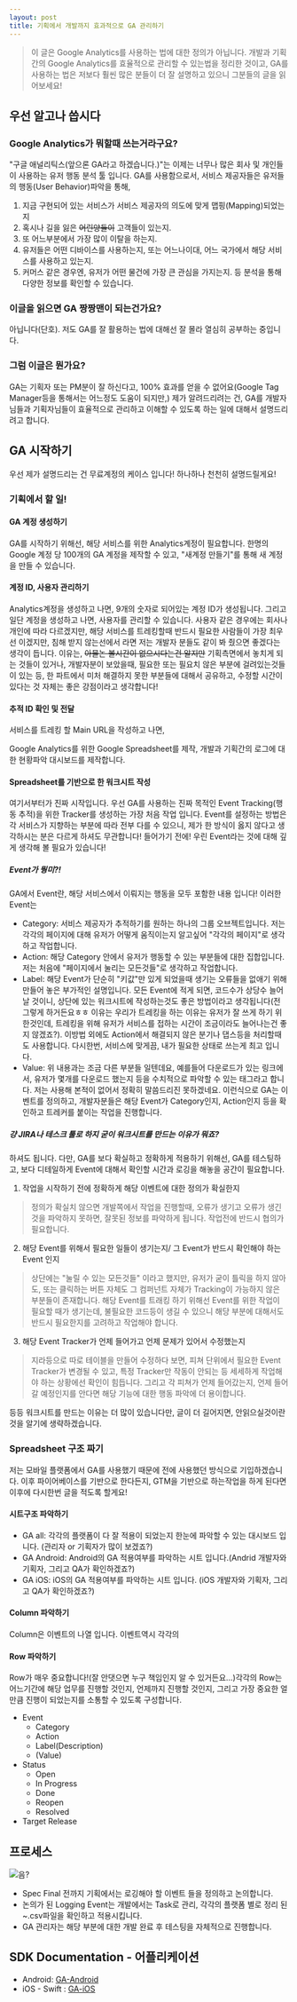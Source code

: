 ```yaml
---
layout: post
title: 기획에서 개발까지 효과적으로 GA 관리하기
---
```

<script>
  (function(i,s,o,g,r,a,m){i['GoogleAnalyticsObject']=r;i[r]=i[r]||function(){
  (i[r].q=i[r].q||[]).push(arguments)},i[r].l=1*new Date();a=s.createElement(o),
  m=s.getElementsByTagName(o)[0];a.async=1;a.src=g;m.parentNode.insertBefore(a,m)
  })(window,document,'script','https://www.google-analytics.com/analytics.js','ga');

  ga('create', 'UA-105839481-1', 'auto');
  ga('send', 'pageview');
</script>

> 이 글은 Google Analytics를 사용하는 법에 대한 정의가 아닙니다. 개발과 기획간의 Google Analytics를 효율적으로 관리할 수 있는법을 정리한 것이고, GA를 사용하는 법은 저보다 훨씬 많은 분들이 더 잘 설명하고 있으니 그분들의 글을 읽어보세요!

## 우선 알고나 씁시다
### Google Analytics가 뭐할때 쓰는거라구요?
"구글 애널리틱스(앞으론 GA라고 하겠습니다.)"는 이제는 너무나 많은 회사 및 개인들이 사용하는 유저 행동 분석 툴 입니다.
GA를 사용함으로서, 서비스 제공자들은 유저들의 행동(User Behavior)파악을 통해,
1. 지금 구현되어 있는 서비스가 서비스 제공자의 의도에 맞게 맵핑(Mapping)되었는지
2. 혹시나 길을 잃은 ~~어린양들이~~ 고객들이 있는지.
3. 또 어느부분에서 가장 많이 이탈을 하는지.
4. 유저들은 어떤 디바이스를 사용하는지, 또는 어느나이대, 어느 국가에서 해당 서비스를 사용하고 있는지.
5. 커머스 같은 경우엔, 유저가 어떤 물건에 가장 큰 관심을 가지는지.
등 분석을 통해 다양한 정보를 확인할 수 있습니다.

### 이글을 읽으면 GA 짱짱맨이 되는건가요?
아닙니다(단호).
저도 GA를 잘 활용하는 법에 대해선 잘 몰라 열심히 공부하는 중입니다.

### 그럼 이글은 뭔가요?
GA는 기획자 또는 PM분이 잘 하신다고, 100% 효과를 얻을 수 없어요(Google Tag Manager등을 통해서는 어느정도 도움이 되지만,)
제가 알려드리려는 건, GA를 개발자님들과 기획자님들이 효율적으로 관리하고 이해할 수 있도록 하는 일에 대해서 설명드리려고 합니다.

## GA 시작하기
우선 제가 설명드리는 건 무료계정의 케이스 입니다!
하나하나 천천히 설명드릴게요!

### 기획에서 할 일!
#### GA 계정 생성하기
GA를 시작하기 위해선, 해당 서비스를 위한 Analytics계정이 필요합니다.
한명의 Google 계정 당 100개의 GA 계정을 제작할 수 있고, "새계정 만들기"를 통해 새 계정을 만들 수 있습니다.

#### 계정 ID, 사용자 관리하기
Analytics계정을 생성하고 나면, 9개의 숫자로 되어있는 계정 ID가 생성됩니다.
그리고 일단 계정을 생성하고 나면, 사용자를 관리할 수 있습니다. 사용자 같은 경우에는 회사나 개인에 따라 다르겠지만,
해당 서비스를 트레킹할때 반드시 필요한 사람들이 가장 최우선 이겠지만, 침해 받지 않는선에서 라면 저는 개발자 분들도 같이 봐 줬으면 좋겠다는 생각이 듭니다.
이유는, ~~아물논 볼시간이 없으시다는건 알지만~~ 기획측면에서 놓치게 되는 것들이 있거나, 개발자분이 보았을때, 필요한 또는 필요치 않은 부분에 걸려있는것들이 있는 등, 한 파트에서 미처 해결하지 못한 부분들에 대해서 공유하고, 수정할 시간이 있다는 것 자체는 좋은 강점이라고 생각합니다!

#### 추적 ID 확인 및 전달
서비스를 트레킹 할 Main URL을 작성하고 나면,

Google Analytics를 위한 Google Spreadsheet를 제작, 개발과 기획간의 로그에 대한 현황파악 대시보드를 제작합니다.

#### Spreadsheet를 기반으로 한 워크시트 작성
여기서부터가 진짜 시작입니다.
우선 GA를 사용하는 진짜 목적인 Event Tracking(행동 추적)을 위한 Tracker를 생성하는 가장 처음 작업 입니다.
Event를 설정하는 방법은 각 서비스가 지향하는 부분에 따라 전부 다를 수 있으니, 제가 한 방식이 옳지 않다고 생각하시는 분은 다르게 하셔도 무관합니다!
들어가기 전에! 우린 Event라는 것에 대해 깊게 생각해 볼 필요가 있습니다!
##### Event가 뭥미?!
GA에서 Event란, 해당 서비스에서 이뤄지는 행동을 모두 포함한 내용 입니다! 이러한 Event는
* Category: 서비스 제공자가 추적하기를 원하는 하나의 그룹 오브젝트입니다. 저는 각각의 페이지에 대해 유저가 어떻게 움직이는지 알고싶어 "각각의 페이지"로 생각하고 작업합니다.
* Action: 해당 Category 안에서 유저가 행동할 수 있는 부분들에 대한 집합입니다. 저는 처음에 "페이지에서 눌리는 모든것들"로 생각하고 작업합니다.
* Label: 해당 Event가 단순히 "키값"만 있게 되었을때 생기는 오류들을 없애기 위해 만들어 놓은 부가적인 설명입니다. 모든 Event에 적게 되면, 코드수가 상당수 늘어날 것이니, 상단에 있는 워크시트에 작성하는것도 좋은 방법이라고 생각됩니다(전 그렇게 하거든요ㅎㅎ 이유는 우리가 트레킹을 하는 이유는 유저가 잘 쓰게 하기 위한것인데, 트레킹을 위해 유저가 서비스를 접하는 시간이 조금이라도 늘어나는건 좋지 않겠죠?). 이방법 외에도 Action에서 해결되지 않은 분기나 댑스등을 처리할때도 사용합니다. 다시한번, 서비스에 맞게끔, 내가 필요한 상태로 쓰는게 최고 입니다.
* Value: 위 내용과는 조금 다른 부분들 일텐데요, 예를들어 다운로드가 있는 링크에서, 유저가 몇개를 다운로드 했는지 등을 수치적으로 파악할 수 있는 태그라고 합니다. 저는 사용해 본적이 없어서 정확히 말씀드리진 못하겠네요.
이런식으로 GA는 이벤트를 정의하고, 개발자분들은 해당 Event가 Category인지, Action인지 등을 확인하고 트레커를 붙이는 작업을 진행합니다.
##### 걍 JIRA나 테스크 툴로 하지 굳이 워크시트를 만드는 이유가 뭐죠?
하셔도 됩니다. 다만, GA를 보다 확실하고 정확하게 적용하기 위해선, GA를 테스팅하고, 보다 디테일하게 Event에 대해서 확인할 시간과 로깅을 해놓을 공간이 필요합니다.
1. 작업을 시작하기 전에 정확하게 해당 이벤트에 대한 정의가 확실한지
> 정의가 확실치 않으면 개발쪽에서 작업을 진행할때, 오류가 생기고 오류가 생긴것을 파악하지 못하면, 잘못된 정보를 파악하게 됩니다. 작업전에 반드시 협의가 필요합니다.

2. 해당 Event를 위해서 필요한 일들이 생기는지/ 그 Event가 반드시 확인해야 하는 Event 인지
> 상단에는 "눌릴 수 있는 모든것들" 이라고 했지만, 유저가 굳이 틀릭을 하지 않아도, 또는 클릭하는 버튼 자체도 그 컴퍼넌트 자체가 Tracking이 가능하지 않은 부분들이 존재합니다. 해당 Event를 트래킹 하기 위해선 Event를 위한 작업이 필요할 때가 생기는데, 불필요한 코드등이 생길 수 있으니 해당 부분에 대해서도 반드시 필요한지를 고려하고 작업해야 합니다.

3. 해당 Event Tracker가 언제 들어가고 언제 문제가 있어서 수정했는지
> 지라등으로 따로 테이블을 만들어 수정하다 보면, 피쳐 단위에서 필요한 Event Tracker가 변경될 수 있고, 특정 Tracker만 작동이 안되는 등 세세하게 작업해야 하는 상황에선 확인이 힘듭니다. 그리고 각 피쳐가 언제 들어갔는지, 언제 들어갈 예정인지를 안다면 해당  기능에 대한 행동 파악에 더 용이합니다.

등등 워크시트를 만드는 이유는 더 많이 있습니다만, 글이 더 길어지면, 안읽으실것이란것을 알기에 생략하겠습니다.

### Spreadsheet 구조 짜기
저는 모바일 플랫폼에서 GA를 사용했기 때문에 전에 사용했던 방식으로 기입하겠습니다.
이후 파이어베이스를 기반으로 한다든지, GTM을 기반으로 하는작업을 하게 된다면 이후에 다시한번 글을 적도록 할게요!
#### 시트구조 파악하기
* GA all: 각각의 플랫폼이 다 잘 적용이 되었는지 한눈에 파악할 수 있는 대시보드 입니다. (관리자 or 기획자가 많이 보겠죠?)
* GA Android: Android의 GA 적용여부를 파악하는 시트 입니다.(Andrid 개발자와 기획자, 그리고 QA가 확인하겠죠?)
* GA iOS: iOS의 GA 적용여부를 파악하는 시트 입니다. (iOS 개발자와 기획자, 그리고 QA가 확인하겠죠?)
#### Column 파악하기
Column은 이벤트의 나열 입니다. 이벤트역시 각각의
#### Row 파악하기
Row가 매우 중요합니다!(잘 안댓으면 누구 책임인지 알 수 있거든요...)각각의 Row는 어느기간에 해당 업무를 진행할 것인지, 언제까지 진행할 것인지, 그리고 가장 중요한 얼만큼 진행이 되었는지를 소통할 수 있도록 구성합니다.
* Event
  * Category
  * Action
  * Label(Description)
  * (Value)
* Status
  * Open
  * In Progress
  * Done
  * Reopen
  * Resolved
* Target Release

## 프로세스
![음?](https://files.slack.com/files-pri/T02EMF0J1-F6HFL9NRJ/ga_tracking_process.png?pub_secret=259ee686d7)
* Spec Final 전까지 기획에서는 로깅해야 할 이벤트 들을 정의하고 논의합니다.
* 논의가 된 Logging Event는 개발에서는 Task로 관리, 각각의 플랫폼 별로 정리 된 ~.csv파일을 확인하고 적용시킵니다.
* GA 관리자는 해당 부분에 대한 개발 완료 후 테스팅을 자체적으로 진행합니다.

## SDK Documentation - 어플리케이션
* Android: [GA-Android](https://developers.google.com/analytics/devguides/collection/android/v4/)
* iOS - Swift : [GA-iOS](https://developers.google.com/analytics/devguides/collection/ios/v3/?ver=swift)
